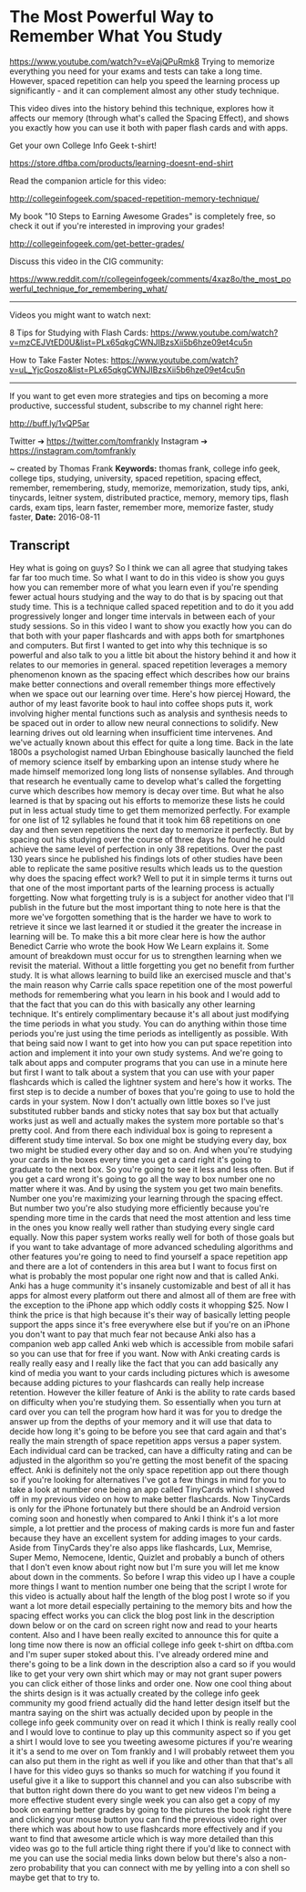 # The Most Powerful Way to Remember What You Study
https://www.youtube.com/watch?v=eVajQPuRmk8
Trying to memorize everything you need for your exams and tests can take a long time. However, spaced repetition can help you speed the learning process up significantly - and it can complement almost any other study technique.

This video dives into the history behind this technique, explores how it affects our memory (through what's called the Spacing Effect), and shows you exactly how you can use it both with paper flash cards and with apps.

Get your own College Info Geek t-shirt!

https://store.dftba.com/products/learning-doesnt-end-shirt

Read the companion article for this video:

http://collegeinfogeek.com/spaced-repetition-memory-technique/

My book "10 Steps to Earning Awesome Grades" is completely free, so check it out if you're interested in improving your grades!

http://collegeinfogeek.com/get-better-grades/

Discuss this video in the CIG community: 

https://www.reddit.com/r/collegeinfogeek/comments/4xaz8o/the_most_powerful_technique_for_remembering_what/

----------

Videos you might want to watch next:

8 Tips for Studying with Flash Cards: https://www.youtube.com/watch?v=mzCEJVtED0U&list=PLx65qkgCWNJIBzsXii5b6hze09et4cu5n

How to Take Faster Notes: https://www.youtube.com/watch?v=uL_YjcGoszo&list=PLx65qkgCWNJIBzsXii5b6hze09et4cu5n

----------

If you want to get even more strategies and tips on becoming a more productive, successful student, subscribe to my channel right here:

http://buff.ly/1vQP5ar

Twitter ➔ https://twitter.com/tomfrankly
Instagram ➔ https://instagram.com/tomfrankly

~ created by Thomas Frank
**Keywords:** thomas frank, college info geek, college tips, studying, university, spaced repetition, spacing effect, remember, remembering, study, memorize, memorization, study tips, anki, tinycards, leitner system, distributed practice, memory, memory tips, flash cards, exam tips, learn faster, remember more, memorize faster, study faster, 
**Date:** 2016-08-11

## Transcript
 Hey what is going on guys? So I think we can all agree that studying takes far far too much time. So what I want to do in this video is show you guys how you can remember more of what you learn even if you're spending fewer actual hours studying and the way to do that is by spacing out that study time. This is a technique called spaced repetition and to do it you add progressively longer and longer time intervals in between each of your study sessions. So in this video I want to show you exactly how you can do that both with your paper flashcards and with apps both for smartphones and computers. But first I wanted to get into why this technique is so powerful and also talk to you a little bit about the history behind it and how it relates to our memories in general. spaced repetition leverages a memory phenomenon known as the spacing effect which describes how our brains make better connections and overall remember things more effectively when we space out our learning over time. Here's how piercej Howard, the author of my least favorite book to haul into coffee shops puts it, work involving higher mental functions such as analysis and synthesis needs to be spaced out in order to allow new neural connections to solidify. New learning drives out old learning when insufficient time intervenes. And we've actually known about this effect for quite a long time. Back in the late 1800s a psychologist named Urban Ebinghouse basically launched the field of memory science itself by embarking upon an intense study where he made himself memorized long long lists of nonsense syllables. And through that research he eventually came to develop what's called the forgetting curve which describes how memory is decay over time. But what he also learned is that by spacing out his efforts to memorize these lists he could put in less actual study time to get them memorized perfectly. For example for one list of 12 syllables he found that it took him 68 repetitions on one day and then seven repetitions the next day to memorize it perfectly. But by spacing out his studying over the course of three days he found he could achieve the same level of perfection in only 38 repetitions. Over the past 130 years since he published his findings lots of other studies have been able to replicate the same positive results which leads us to the question why does the spacing effect work? Well to put it in simple terms it turns out that one of the most important parts of the learning process is actually forgetting. Now what forgetting truly is is a subject for another video that I'll publish in the future but the most important thing to note here is that the more we've forgotten something that is the harder we have to work to retrieve it since we last learned it or studied it the greater the increase in learning will be. To make this a bit more clear here is how the author Benedict Carrie who wrote the book How We Learn explains it. Some amount of breakdown must occur for us to strengthen learning when we revisit the material. Without a little forgetting you get no benefit from further study. It is what allows learning to build like an exercised muscle and that's the main reason why Carrie calls space repetition one of the most powerful methods for remembering what you learn in his book and I would add to that the fact that you can do this with basically any other learning technique. It's entirely complimentary because it's all about just modifying the time periods in what you study. You can do anything within those time periods you're just using the time periods as intelligently as possible. With that being said now I want to get into how you can put space repetition into action and implement it into your own study systems. And we're going to talk about apps and computer programs that you can use in a minute here but first I want to talk about a system that you can use with your paper flashcards which is called the lightner system and here's how it works. The first step is to decide a number of boxes that you're going to use to hold the cards in your system. Now I don't actually own little boxes so I've just substituted rubber bands and sticky notes that say box but that actually works just as well and actually makes the system more portable so that's pretty cool. And from there each individual box is going to represent a different study time interval. So box one might be studying every day, box two might be studied every other day and so on. And when you're studying your cards in the boxes every time you get a card right it's going to graduate to the next box. So you're going to see it less and less often. But if you get a card wrong it's going to go all the way to box number one no matter where it was. And by using the system you get two main benefits. Number one you're maximizing your learning through the spacing effect. But number two you're also studying more efficiently because you're spending more time in the cards that need the most attention and less time in the ones you know really well rather than studying every single card equally. Now this paper system works really well for both of those goals but if you want to take advantage of more advanced scheduling algorithms and other features you're going to need to find yourself a space repetition app and there are a lot of contenders in this area but I want to focus first on what is probably the most popular one right now and that is called Anki. Anki has a huge community it's insanely customizable and best of all it has apps for almost every platform out there and almost all of them are free with the exception to the iPhone app which oddly costs it whopping $25. Now I think the price is that high because it's their way of basically letting people support the apps since it's free everywhere else but if you're on an iPhone you don't want to pay that much fear not because Anki also has a companion web app called Anki web which is accessible from mobile safari so you can use that for free if you want. Now with Anki creating cards is really really easy and I really like the fact that you can add basically any kind of media you want to your cards including pictures which is awesome because adding pictures to your flashcards can really help increase retention. However the killer feature of Anki is the ability to rate cards based on difficulty when you're studying them. So essentially when you turn at card over you can tell the program how hard it was for you to dredge the answer up from the depths of your memory and it will use that data to decide how long it's going to be before you see that card again and that's really the main strength of space repetition apps versus a paper system. Each individual card can be tracked, can have a difficulty rating and can be adjusted in the algorithm so you're getting the most benefit of the spacing effect. Anki is definitely not the only space repetition app out there though so if you're looking for alternatives I've got a few things in mind for you to take a look at number one being an app called TinyCards which I showed off in my previous video on how to make better flashcards. Now TinyCards is only for the iPhone fortunately but there should be an Android version coming soon and honestly when compared to Anki I think it's a lot more simple, a lot prettier and the process of making cards is more fun and faster because they have an excellent system for adding images to your cards. Aside from TinyCards they're also apps like flashcards, Lux, Memrise, Super Memo, Nemocene, Identic, Quizlet and probably a bunch of others that I don't even know about right now but I'm sure you will let me know about down in the comments. So before I wrap this video up I have a couple more things I want to mention number one being that the script I wrote for this video is actually about half the length of the blog post I wrote so if you want a lot more detail especially pertaining to the memory bits and how the spacing effect works you can click the blog post link in the description down below or on the card on screen right now and read to your hearts content. Also and I have been really excited to announce this for quite a long time now there is now an official college info geek t-shirt on dftba.com and I'm super super stoked about this. I've already ordered mine and there's going to be a link down in the description also a card so if you would like to get your very own shirt which may or may not grant super powers you can click either of those links and order one. Now one cool thing about the shirts design is it was actually created by the college info geek community my good friend actually did the hand letter design itself but the mantra saying on the shirt was actually decided upon by people in the college info geek community over on read it which I think is really really cool and I would love to continue to play up this community aspect so if you get a shirt I would love to see you tweeting awesome pictures if you're wearing it it's a send to me over on Tom frankly and I will probably retweet them you can also put them in the right as well if you like and other than that that's all I have for this video guys so thanks so much for watching if you found it useful give it a like to support this channel and you can also subscribe with that button right down there do you want to get new videos I'm being a more effective student every single week you can also get a copy of my book on earning better grades by going to the pictures the book right there and clicking your mouse button you can find the previous video right over there which was about how to use flashcards more effectively and if you want to find that awesome article which is way more detailed than this video was go to the full article thing right there if you'd like to connect with me you can use the social media links down below but there's also a non-zero probability that you can connect with me by yelling into a con shell so maybe get that to try to.

